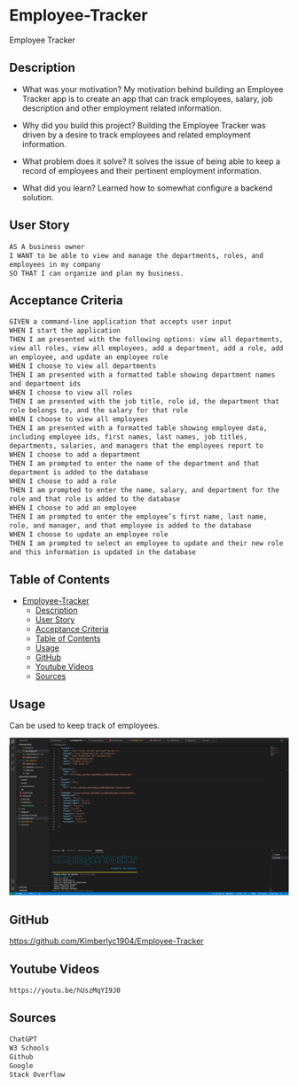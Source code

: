 # Employee-Tracker
Employee Tracker

## Description

- What was your motivation? My motivation behind building an Employee Tracker app is to create an app that can track employees, salary, job description and other employment related information.

- Why did you build this project? Building the Employee Tracker was driven by a desire to track employees and related employment information.
  
- What problem does it solve? It solves the issue of being able to keep a record of employees and their pertinent employment information.
  
- What did you learn? Learned how to somewhat configure a backend solution.
  
## User Story
```
AS A business owner
I WANT to be able to view and manage the departments, roles, and employees in my company
SO THAT I can organize and plan my business.
```

## Acceptance Criteria
```
GIVEN a command-line application that accepts user input
WHEN I start the application
THEN I am presented with the following options: view all departments, view all roles, view all employees, add a department, add a role, add an employee, and update an employee role
WHEN I choose to view all departments
THEN I am presented with a formatted table showing department names and department ids
WHEN I choose to view all roles
THEN I am presented with the job title, role id, the department that role belongs to, and the salary for that role
WHEN I choose to view all employees
THEN I am presented with a formatted table showing employee data, including employee ids, first names, last names, job titles, departments, salaries, and managers that the employees report to
WHEN I choose to add a department
THEN I am prompted to enter the name of the department and that department is added to the database
WHEN I choose to add a role
THEN I am prompted to enter the name, salary, and department for the role and that role is added to the database
WHEN I choose to add an employee
THEN I am prompted to enter the employee’s first name, last name, role, and manager, and that employee is added to the database
WHEN I choose to update an employee role
THEN I am prompted to select an employee to update and their new role and this information is updated in the database 
```

## Table of Contents

- [Employee-Tracker](#employee-tracker)
  - [Description](#description)
  - [User Story](#user-story)
  - [Acceptance Criteria](#acceptance-criteria)
  - [Table of Contents](#table-of-contents)
  - [Usage](#usage)
  - [GitHub](#github)
  - [Youtube Videos](#youtube-videos)
  - [Sources](#sources)

## Usage

Can be used to keep track of employees.


![alt text](assets/images/ScreenShot.png)


## GitHub
https://github.com/Kimberlyc1904/Employee-Tracker

## Youtube Videos
```
https://youtu.be/hUszMqYI9J0
```

## Sources
```
ChatGPT
W3 Schools
Github
Google
Stack Overflow
```
